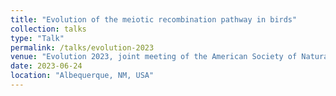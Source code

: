 ```yaml
---
title: "Evolution of the meiotic recombination pathway in birds"
collection: talks
type: "Talk"
permalink: /talks/evolution-2023
venue: "Evolution 2023, joint meeting of the American Society of Naturalists, the Society of Systematic Biologists, and the Society for the Study of Evolution"
date: 2023-06-24
location: "Albequerque, NM, USA"
---
```

